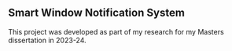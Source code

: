 ## Smart Window Notification System

This project was developed as part of my research for my Masters dissertation in 2023-24.